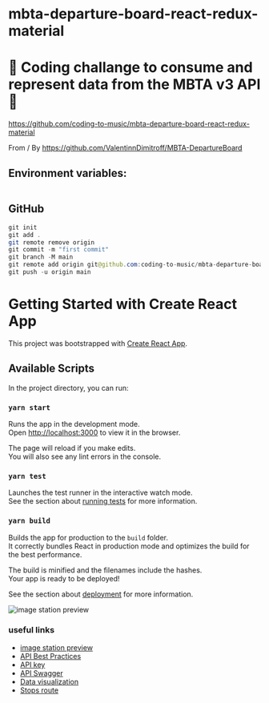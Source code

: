 # mbta-departure-board-react-redux-material

# 🚀 Coding challange to consume and represent data from the MBTA v3 API 🚀

https://github.com/coding-to-music/mbta-departure-board-react-redux-material

From / By https://github.com/ValentinnDimitroff/MBTA-DepartureBoard


## Environment variables:

```java

```

## GitHub

```java
git init
git add .
git remote remove origin
git commit -m "first commit"
git branch -M main
git remote add origin git@github.com:coding-to-music/mbta-departure-board-react-redux-material.git
git push -u origin main
```

# Getting Started with Create React App

This project was bootstrapped with [Create React App](https://github.com/facebook/create-react-app).

## Available Scripts

In the project directory, you can run:

### `yarn start`

Runs the app in the development mode.\
Open [http://localhost:3000](http://localhost:3000) to view it in the browser.

The page will reload if you make edits.\
You will also see any lint errors in the console.

### `yarn test`

Launches the test runner in the interactive watch mode.\
See the section about [running tests](https://facebook.github.io/create-react-app/docs/running-tests) for more information.

### `yarn build`

Builds the app for production to the `build` folder.\
It correctly bundles React in production mode and optimizes the build for the best performance.

The build is minified and the filenames include the hashes.\
Your app is ready to be deployed!

See the section about [deployment](https://facebook.github.io/create-react-app/docs/deployment) for more information.

![image station preview](https://commons.wikimedia.org/wiki/File:North_Station_departure_board,_December_2011.jpg)


### useful links
- [image station preview](https://commons.wikimedia.org/wiki/File:North_Station_departure_board,_December_2011.jpg)
- [API Best Practices](https://www.mbta.com/developers/v3-api/best-practices)
- [API key](https://api-v3.mbta.com/portal)
- [API Swagger](https://api-v3.mbta.com/docs/swagger/index.html#/Trip)
- [Data visualization](https://www.mbta.com/schedules/subway)
- [Stops route](https://www.mbta.com/stops/subway#subway-tab)

